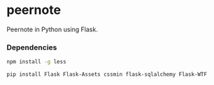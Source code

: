 peernote
========

Peernote in Python using Flask.

### Dependencies

```bash
npm install -g less

pip install Flask Flask-Assets cssmin flask-sqlalchemy Flask-WTF
```

